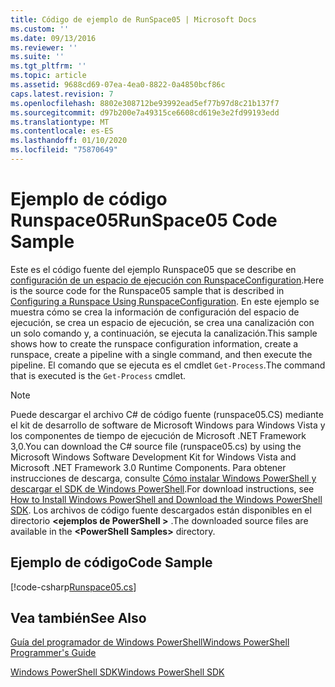 ```yaml
---
title: Código de ejemplo de RunSpace05 | Microsoft Docs
ms.custom: ''
ms.date: 09/13/2016
ms.reviewer: ''
ms.suite: ''
ms.tgt_pltfrm: ''
ms.topic: article
ms.assetid: 9688cd69-07ea-4ea0-8822-0a4850bcf86c
caps.latest.revision: 7
ms.openlocfilehash: 8802e308712be93992ead5ef77b97d8c21b137f7
ms.sourcegitcommit: d97b200e7a49315ce6608cd619e3e2fd99193edd
ms.translationtype: MT
ms.contentlocale: es-ES
ms.lasthandoff: 01/10/2020
ms.locfileid: "75870649"
---
```

# <a name="runspace05-code-sample"></a><span data-ttu-id="99f08-102">Ejemplo de código Runspace05</span><span class="sxs-lookup"><span data-stu-id="99f08-102">RunSpace05 Code Sample</span></span>

<span data-ttu-id="99f08-103">Este es el código fuente del ejemplo Runspace05 que se describe en [configuración de un espacio de ejecución con RunspaceConfiguration](https://msdn.microsoft.com/42681d19-2d05-4975-befd-afb1990e79b2).</span><span class="sxs-lookup"><span data-stu-id="99f08-103">Here is the source code for the Runspace05 sample that is described in [Configuring a Runspace Using RunspaceConfiguration](https://msdn.microsoft.com/42681d19-2d05-4975-befd-afb1990e79b2).</span></span>
<span data-ttu-id="99f08-104">En este ejemplo se muestra cómo se crea la información de configuración del espacio de ejecución, se crea un espacio de ejecución, se crea una canalización con un solo comando y, a continuación, se ejecuta la canalización.</span><span class="sxs-lookup"><span data-stu-id="99f08-104">This sample shows how to create the runspace configuration information, create a runspace, create a pipeline with a single command, and then execute the pipeline.</span></span> <span data-ttu-id="99f08-105">El comando que se ejecuta es el cmdlet `Get-Process`.</span><span class="sxs-lookup"><span data-stu-id="99f08-105">The command that is executed is the `Get-Process` cmdlet.</span></span>

> [!NOTE]
> <span data-ttu-id="99f08-106">Puede descargar el archivo C# de código fuente (runspace05.CS) mediante el kit de desarrollo de software de Microsoft Windows para Windows Vista y los componentes de tiempo de ejecución de Microsoft .NET Framework 3,0.</span><span class="sxs-lookup"><span data-stu-id="99f08-106">You can download the C# source file (runspace05.cs) by using the Microsoft Windows Software Development Kit for Windows Vista and Microsoft .NET Framework 3.0 Runtime Components.</span></span> <span data-ttu-id="99f08-107">Para obtener instrucciones de descarga, consulte [Cómo instalar Windows PowerShell y descargar el SDK de Windows PowerShell](/powershell/scripting/developer/installing-the-windows-powershell-sdk).</span><span class="sxs-lookup"><span data-stu-id="99f08-107">For download instructions, see [How to Install Windows PowerShell and Download the Windows PowerShell SDK](/powershell/scripting/developer/installing-the-windows-powershell-sdk).</span></span>
> <span data-ttu-id="99f08-108">Los archivos de código fuente descargados están disponibles en el directorio **\<ejemplos de PowerShell >** .</span><span class="sxs-lookup"><span data-stu-id="99f08-108">The downloaded source files are available in the **\<PowerShell Samples>** directory.</span></span>

## <a name="code-sample"></a><span data-ttu-id="99f08-109">Ejemplo de código</span><span class="sxs-lookup"><span data-stu-id="99f08-109">Code Sample</span></span>

[!code-csharp[Runspace05.cs](../../../../powershell-sdk-samples/SDK-2.0/csharp/Runspace05/Runspace05.cs#L11-L86 "Runspace05.cs")]

## <a name="see-also"></a><span data-ttu-id="99f08-110">Vea también</span><span class="sxs-lookup"><span data-stu-id="99f08-110">See Also</span></span>

[<span data-ttu-id="99f08-111">Guía del programador de Windows PowerShell</span><span class="sxs-lookup"><span data-stu-id="99f08-111">Windows PowerShell Programmer's Guide</span></span>](./windows-powershell-programmer-s-guide.md)

[<span data-ttu-id="99f08-112">Windows PowerShell SDK</span><span class="sxs-lookup"><span data-stu-id="99f08-112">Windows PowerShell SDK</span></span>](../windows-powershell-reference.md)
